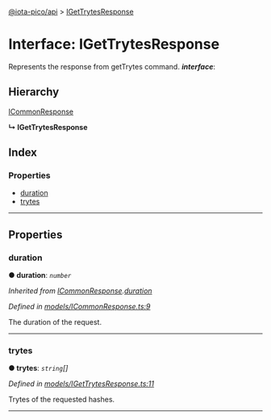 [@iota-pico/api](../README.md) > [IGetTrytesResponse](../interfaces/igettrytesresponse.md)

# Interface: IGetTrytesResponse

Represents the response from getTrytes command.
*__interface__*: 

## Hierarchy

 [ICommonResponse](icommonresponse.md)

**↳ IGetTrytesResponse**

## Index

### Properties

* [duration](igettrytesresponse.md#duration)
* [trytes](igettrytesresponse.md#trytes)

---

## Properties

<a id="duration"></a>

###  duration

**● duration**: *`number`*

*Inherited from [ICommonResponse](icommonresponse.md).[duration](icommonresponse.md#duration)*

*Defined in [models/ICommonResponse.ts:9](https://github.com/iota-pico/api/blob/2556ace/src/models/ICommonResponse.ts#L9)*

The duration of the request.

___
<a id="trytes"></a>

###  trytes

**● trytes**: *`string`[]*

*Defined in [models/IGetTrytesResponse.ts:11](https://github.com/iota-pico/api/blob/2556ace/src/models/IGetTrytesResponse.ts#L11)*

Trytes of the requested hashes.

___


